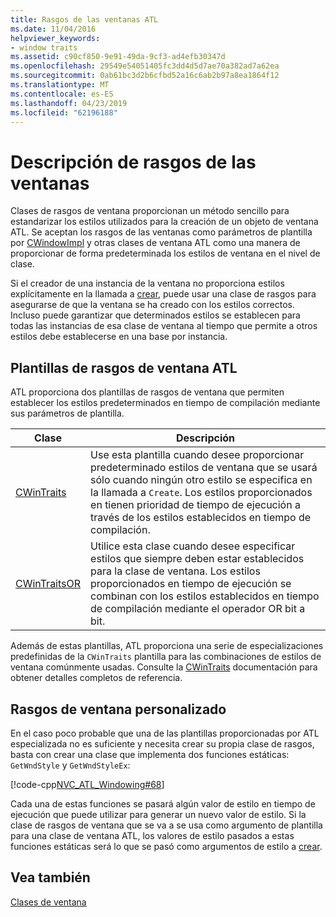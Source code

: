 ```yaml
---
title: Rasgos de las ventanas ATL
ms.date: 11/04/2016
helpviewer_keywords:
- window traits
ms.assetid: c90cf850-9e91-49da-9cf3-ad4efb30347d
ms.openlocfilehash: 29549e54051405fc3dd4d5d7ae70a382ad7a62ea
ms.sourcegitcommit: 0ab61bc3d2b6cfbd52a16c6ab2b97a8ea1864f12
ms.translationtype: MT
ms.contentlocale: es-ES
ms.lasthandoff: 04/23/2019
ms.locfileid: "62196188"
---
```

# <a name="understanding-window-traits"></a>Descripción de rasgos de las ventanas

Clases de rasgos de ventana proporcionan un método sencillo para estandarizar los estilos utilizados para la creación de un objeto de ventana ATL. Se aceptan los rasgos de las ventanas como parámetros de plantilla por [CWindowImpl](../atl/reference/cwindowimpl-class.md) y otras clases de ventana ATL como una manera de proporcionar de forma predeterminada los estilos de ventana en el nivel de clase.

Si el creador de una instancia de la ventana no proporciona estilos explícitamente en la llamada a [crear](../atl/reference/cwindowimpl-class.md#create), puede usar una clase de rasgos para asegurarse de que la ventana se ha creado con los estilos correctos. Incluso puede garantizar que determinados estilos se establecen para todas las instancias de esa clase de ventana al tiempo que permite a otros estilos debe establecerse en una base por instancia.

## <a name="atl-window-traits-templates"></a>Plantillas de rasgos de ventana ATL

ATL proporciona dos plantillas de rasgos de ventana que permiten establecer los estilos predeterminados en tiempo de compilación mediante sus parámetros de plantilla.

|Clase|Descripción|
|-----------|-----------------|
|[CWinTraits](../atl/reference/cwintraits-class.md)|Use esta plantilla cuando desee proporcionar predeterminado estilos de ventana que se usará sólo cuando ningún otro estilo se especifica en la llamada a `Create`. Los estilos proporcionados en tienen prioridad de tiempo de ejecución a través de los estilos establecidos en tiempo de compilación.|
|[CWinTraitsOR](../atl/reference/cwintraitsor-class.md)|Utilice esta clase cuando desee especificar estilos que siempre deben estar establecidos para la clase de ventana. Los estilos proporcionados en tiempo de ejecución se combinan con los estilos establecidos en tiempo de compilación mediante el operador OR bit a bit.|

Además de estas plantillas, ATL proporciona una serie de especializaciones predefinidas de la `CWinTraits` plantilla para las combinaciones de estilos de ventana comúnmente usadas. Consulte la [CWinTraits](../atl/reference/cwintraits-class.md) documentación para obtener detalles completos de referencia.

## <a name="custom-window-traits"></a>Rasgos de ventana personalizado

En el caso poco probable que una de las plantillas proporcionadas por ATL especializada no es suficiente y necesita crear su propia clase de rasgos, basta con crear una clase que implementa dos funciones estáticas: `GetWndStyle` y `GetWndStyleEx`:

[!code-cpp[NVC_ATL_Windowing#68](../atl/codesnippet/cpp/understanding-window-traits_1.h)]

Cada una de estas funciones se pasará algún valor de estilo en tiempo de ejecución que puede utilizar para generar un nuevo valor de estilo. Si la clase de rasgos de ventana que se va a se usa como argumento de plantilla para una clase de ventana ATL, los valores de estilo pasados a estas funciones estáticas será lo que se pasó como argumentos de estilo a [crear](../atl/reference/cwindowimpl-class.md#create).

## <a name="see-also"></a>Vea también

[Clases de ventana](../atl/atl-window-classes.md)
